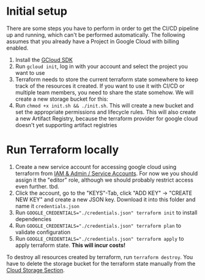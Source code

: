 # Initial setup

There are some steps you have to perform in order to get the CI/CD pipeline up and running, which can't be performed automatically.
The following assumes that you already have a Project in Google Cloud with billing enabled.

1. Install the [GCloud SDK](https://cloud.google.com/sdk/docs/install)
2. Run `gcloud init`, log in with your account and select the project you want to use
3. Terraform needs to store the current terraform state somewhere to keep track of the resources it created. If you want to use it with CI/CD or multiple team members, you need to share the state somehow. We will create a new storage bucket for this:
4. Run `chmod +x init.sh && ./init.sh`. This will create a new bucket and set the appropriate permissions and lifecycle rules. This will also create a new Artifact Registry, because the terraform provider for google cloud doesn't yet supporting artifact registries

# Run Terraform locally

1. Create a new service account for accessing google cloud using terraform from [IAM & Admin / Service Accounts](https://console.cloud.google.com/iam-admin/serviceaccounts). For now we you should assign it the "editor" role, although we should probably restrict access even further. tbd.
2. Click the account, go to the "KEYS"-Tab, click "ADD KEY" -> "CREATE NEW KEY" and create a new JSON key. Download it into this folder and name it `credentials.json`
3. Run `GOOGLE_CREDENTIALS="./credentials.json" terraform init` to install dependencies
4. Run `GOOGLE_CREDENTIALS="./credentials.json" terraform plan` to validate configuration
5. Run `GOOGLE_CREDENTIALS="./credentials.json" terraform apply` to apply terraform state. **This will incur costs!**

To destroy all resources created by terraform, run `terraform destroy`. You have to delete the storage bucket for the terraform state manually from the [Cloud Storage Section](https://console.cloud.google.com/storage/browser).
